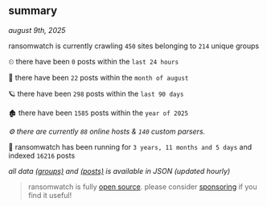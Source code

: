 
## summary
_august 9th, 2025_

ransomwatch is currently crawling `450` sites belonging to `214` unique groups

⏲ there have been `0` posts within the `last 24 hours`

🦈 there have been `22` posts within the `month of august`

🪐 there have been `298` posts within the `last 90 days`

🏚 there have been `1585` posts within the `year of 2025`

_⚙️ there are currently `88` online hosts & `140` custom parsers._

🦕 ransomwatch has been running for `3 years, 11 months and 5 days` and indexed `16216` posts

_all data  [(groups)](http://ransomwhat.telemetry.ltd/groups) and [(posts)](http://ransomwhat.telemetry.ltd/posts) is available in JSON (updated hourly)_

> ransomwatch is fully [open source](https://github.com/joshhighet/ransomwatch#ransomwatch--). please consider [sponsoring](https://github.com/sponsors/joshhighet) if you find it useful!
